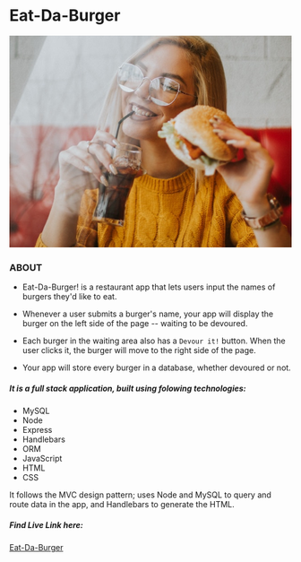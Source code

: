 # Eat-Da-Burger
![Image description](public/assets/images/readme.jpg)


 ### ABOUT

* Eat-Da-Burger! is a restaurant app that lets users input the names of burgers they'd like to eat.

* Whenever a user submits a burger's name, your app will display the burger on the left side of the page -- waiting to be devoured.

* Each burger in the waiting area also has a `Devour it!` button. When the user clicks it, the burger will move to the right side of the page.

* Your app will store every burger in a database, whether devoured or not.

##### It is a full stack application, built using folowing technologies:
 
 - MySQL
 - Node
 - Express
 - Handlebars
 - ORM
 - JavaScript
 - HTML
 - CSS

 It follows the MVC design pattern; uses Node and MySQL to query and route data in     the app, and Handlebars to generate the HTML.
 
 ##### Find Live Link here:

<a href="https://sleepy-mountain-87740.herokuapp.com/"  target="_blank">Eat-Da-Burger</a>

